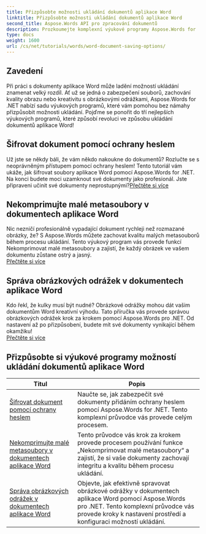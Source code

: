 ```yaml
---
title: Přizpůsobte možnosti ukládání dokumentů aplikace Word
linktitle: Přizpůsobte možnosti ukládání dokumentů aplikace Word
second_title: Aspose.Words API pro zpracování dokumentů
description: Prozkoumejte komplexní výukové programy Aspose.Words for .NET pro přizpůsobení možností ukládání dokumentů aplikace Word, včetně ochrany heslem, zachování kvality obrazu a správy odrážek obrázků.
type: docs
weight: 1600
url: /cs/net/tutorials/words/word-document-saving-options/
---
```

## Zavedení

Při práci s dokumenty aplikace Word může ladění možností ukládání znamenat velký rozdíl. Ať už se jedná o zabezpečení souborů, zachování kvality obrazu nebo kreativitu s obrázkovými odrážkami, Aspose.Words for .NET nabízí sadu výukových programů, které vám pomohou bez námahy přizpůsobit možnosti ukládání. Pojďme se ponořit do tří nejlepších výukových programů, které způsobí revoluci ve způsobu ukládání dokumentů aplikace Word!  

## Šifrovat dokument pomocí ochrany heslem  
Už jste se někdy báli, že vám někdo nakoukne do dokumentů? Rozlučte se s neoprávněným přístupem pomocí ochrany heslem! Tento tutoriál vám ukáže, jak šifrovat soubory aplikace Word pomocí Aspose.Words for .NET. Na konci budete moci uzamknout své dokumenty jako profesionál. Jste připraveni učinit své dokumenty neprostupnými?[Přečtěte si více](./encrypt-document-with-password-protect/)  

## Nekomprimujte malé metasoubory v dokumentech aplikace Word  
Nic nezničí profesionálně vypadající dokument rychleji než rozmazané obrázky, že? S Aspose.Words můžete zachovat kvalitu malých metasouborů během procesu ukládání. Tento výukový program vás provede funkcí Nekomprimovat malé metasoubory a zajistí, že každý obrázek ve vašem dokumentu zůstane ostrý a jasný.  
[Přečtěte si více](./do-not-compress-small-metafiles-word-documents/)  

## Správa obrázkových odrážek v dokumentech aplikace Word  
Kdo řekl, že kulky musí být nudné? Obrázkové odrážky mohou dát vašim dokumentům Word kreativní výhodu. Tato příručka vás provede správou obrázkových odrážek krok za krokem pomocí Aspose.Words pro .NET. Od nastavení až po přizpůsobení, budete mít své dokumenty vynikající během okamžiku!  
[Přečtěte si více](./manage-picture-bullet/)  

 ## Přizpůsobte si výukové programy možností ukládání dokumentů aplikace Word
| Titul | Popis |
| --- | --- |
| [Šifrovat dokument pomocí ochrany heslem](./encrypt-document-with-password-protect/) | Naučte se, jak zabezpečit své dokumenty přidáním ochrany heslem pomocí Aspose.Words for .NET. Tento komplexní průvodce vás provede celým procesem. |
| [Nekomprimujte malé metasoubory v dokumentech aplikace Word](./do-not-compress-small-metafiles-word-documents/) | Tento průvodce vás krok za krokem provede procesem používání funkce „Nekomprimovat malé metasoubory“ a zajistí, že si vaše dokumenty zachovají integritu a kvalitu během procesu ukládání. |
| [Správa obrázkových odrážek v dokumentech aplikace Word](./manage-picture-bullet/) | Objevte, jak efektivně spravovat obrázkové odrážky v dokumentech aplikace Word pomocí Aspose.Words pro .NET. Tento komplexní průvodce vás provede kroky k nastavení prostředí a konfiguraci možností ukládání. |